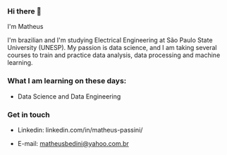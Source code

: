 ### Hi there 👋

I'm Matheus

I'm brazilian and I'm studying Electrical Engineering at São Paulo State University (UNESP).
My passion is data science, and I am taking several courses to train and practice data analysis, data processing and machine learning.


### What I am learning on these days:

* Data Science and Data Engineering

### Get in touch

* Linkedin: linkedin.com/in/matheus-passini/

* E-mail: matheusbedini@yahoo.com.br
